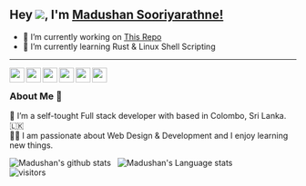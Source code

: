 ## Hey  ![](https://github.com/TheDudeThatCode/TheDudeThatCode/blob/master/Assets/Hi.gif), I'm [Madushan Sooriyarathne!](https://madushan.dev/) 


- 🔭 I’m currently working on [This Repo](https://github.com/madushan-sooriyarathne/lotus-eater-asia "This Repo")
- 🌱 I’m currently learning Rust & Linux Shell Scripting 


------------

<a href="https://www.linkedin.com/in/madushan-sooriyarathne/">
  <img align="left" width="26px"  src="https://github.com/madushan-sooriyarathne/madushan-sooriyarathne/icons/linkedin.svg" />
</a>
<a href="https://github.com/madushan-sooriyarathne/">
  <img align="left" width="26px" src="https://github.com/madushan-sooriyarathne/madushan-sooriyarathne/icons/github.svg" />
</a>
<a href="https://madushan.dev">
  <img align="left" width="26px" src="https://github.com/madushan-sooriyarathne/madushan-sooriyarathne/icons/web.svg" />
</a>
<a href="https://www.facebook.com/madushan.sooriyarathne/">
  <img align="left" width="26px" src="https://github.com/madushan-sooriyarathne/madushan-sooriyarathne/icons/facebook.svg" />
</a>
<a href="https://www.instagram.com/iam_madushan/?hl=en">
  <img align="left" width="26px" src="https://github.com/madushan-sooriyarathne/madushan-sooriyarathne/icons/instagram.svg" />
</a>
<a href="mailto:hello@madushan.dev">
  <img align="left" width="26px" src="https://github.com/madushan-sooriyarathne/madushan-sooriyarathne/icons/email.svg" />
</a>

<br />

### About Me 🚀
🌱 I’m a self-tought Full stack developer with based in Colombo, Sri Lanka. 🇱🇰 </br>
👨‍💻  I am passionate about Web Design & Development and I enjoy learning new things. </br>

![Madushan's github stats](https://github-readme-stats.vercel.app/api?username=madushan-sooriyarathne&show_icons=true&hide_border=true)&nbsp;&nbsp;
![Madushan's Language stats](https://github-readme-stats-eight-theta.vercel.app/api/top-langs/?username=madushan-sooriyarathne&layout=compact&langs_count=8)
<br />
![visitors](https://visitor-badge.laobi.icu/badge?page_id=madushan-sooriyarathne.madushan-sooriyarathne)
